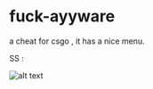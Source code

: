 # fuck-ayyware
a cheat for csgo , it has a nice menu.

SS :

![alt text](https://i.imgur.com/VLCDdx5.png)
